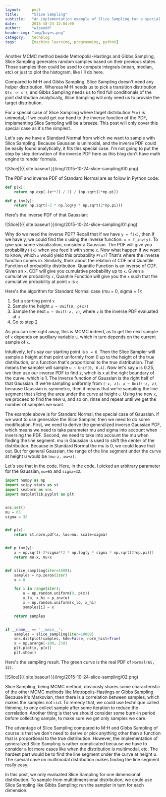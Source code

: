 ```yaml
---
layout:     post
title:      "Slice Sampling"
subtitle:   "An implementation example of Slice Sampling for a special case: unimodal distribution with known inverse PDF"
date:       2015-10-24 12:04:00
author:     "wiseodd"
header-img: "img/bayes.png"
category:   techblog
tags:       [machine learning, programming, python]
---
```


Another MCMC method beside Metropolis-Hastings and Gibbs Sampling, Slice Sampling generates random samples based on their previous states. Those samples then could be used to compute integrals (mean, median, etc) or just to plot the histogram, like I'll do here.

Compared to M-H and Gibbs Sampling, Slice Sampling doesn't need any helper distribution. Whereas M-H needs us to pick a transition distribution `Q(x -> x')`, and Gibbs Sampling needs us to find full conditionals of the joint distribution analytically, Slice Sampling will only need us to provide the target distribution.

For a special case of Slice Sampling where target distribution `P(x)` is unimodal, if we could get our hand to the inverse function of the PDF, implementing Slice Sampling will be a breeze. This post will only cover this special case as it's the simplest.

Let's say we have a Standard Normal from which we want to sample with Slice Sampling. Because Gaussian is unimodal, and the inverse PDF could be easily found analytically, it fits this special case. I'm not going to put the step by step derivation of the inverse PDF here as this blog don't have math engine to render formula.

![Slice]({{ site.baseurl }}/img/2015-10-24-slice-sampling/00.png)

The PDF and inverse PDF of Standard Normal are as follow in Python code:


``` python
def p(x):
    return np.exp(-(x**2) / 2) / (np.sqrt(2*np.pi))

def p_inv(y):
    return np.sqrt(-2 * np.log(y * np.sqrt(2*np.pi)))
```

Here's the inverse PDF of that Gaussian:

![Slice]({{ site.baseurl }}/img/2015-10-24-slice-sampling/01.png)

Why do we need the inverse PDF? Recall that if we have `y = f(x)`, then if we have y, we could find the x using the inverse function: `x = f_inv(y)`. To give you some visualization, consider a Gaussian. The PDF will give you probability `P(x)` when you feed it with some `x`. Now what happen if we want to know, which `x` would yield this probability `P(x)`? That's where the inverse function comes in. Similarly, think about the relation of CDF and Quantile Function of probability distribution. Quantile Function is an inverse of CDF. Given an `x`, CDF will give you cumulative probability up to `x`. Given a cumulative probability `c`, Quantile Function will give you the `x` such that the cumulative probability at point `x` is `c`.

Here's the algorithm for Standard Normal case (mu = 0, sigma = 1):

1. Set a starting point `x`
2. Sample the height `u ~ Unif(0, p(x))`
3. Sample the next `x ~ Unif(-z, z)`, where `z` is the inverse PDF evaluated at `u`
4. Go to step 2

As you can see right away, this is MCMC indeed, as to get the next sample of `x` depends on auxiliary variable `u`, which in turn depends on the current sample of `x`.

Intuitively, let's say our starting point is `x = 0`. Then the Slice Sampler will sample a height at that point uniformly from 0 up to the height of the true distribution, or a function that's proportional to the true distribution. That means the sampler will sample `u ~ Unif(0, 0.4)`. Now let's say `u` is 0.25, we then use our inverse PDF to find z, which is x at the right boundary of the curve, which is 1. The inverse function of Gaussian is the right half of that Gaussian. If we're sampling uniformly from `[-z, z]: x ~ Unif(-z, z)`, because Gaussian is symmetric, then it means that we're sampling the line segment that slicing the area under the curve at height `u`. Using the new `x`, we proceed to find the new u, and so on, rinse and repeat until we get the number of samples we want.

The example above is for Standard Normal, the special case of Gaussian. If we want to use generalize the Slice Sampler, then we need to do some modification. First, we need to derive the generalized inverse Gaussian PDF, which means we need to take parameter mu and sigma into account when inversing the PDF. Second, we need to take into account the mu when finding the line segment. mu in Gaussian is used to shift the center of the distribution. Because in Standard Normal the mu is 0, we could leave that out. But for general Gaussian, the range of the line segment under the curve at height u would be `[mu-z, mu+z]`.

Let's see that in the code. Here, in the code, I picked an arbitrary parameter for the Gaussian, `mu=65` and `sigma=32`.


``` python
import numpy as np
import scipy.stats as st
import seaborn as sns
import matplotlib.pyplot as plt


sns.set()
mu = 65
sigma = 32


def p(x):
    return st.norm.pdf(x, loc=mu, scale=sigma)


def p_inv(y):
    x = np.sqrt(-2*sigma**2 * np.log(y * sigma * np.sqrt(2*np.pi)))
    return mu-x, mu+x


def slice_sampling(iter=1000):
    samples = np.zeros(iter)
    x = 0

    for i in range(iter):
        u = np.random.uniform(0, p(x))
        x_lo, x_hi = p_inv(u)
        x = np.random.uniform(x_lo, x_hi)
        samples[i] = x

    return samples


if __name__ == '__main__':
    samples = slice_sampling(iter=10000)
    sns.distplot(samples, kde=False, norm_hist=True)
    x = np.arange(-100, 250)
    plt.plot(x, p(x))
    plt.show()
```

Here's the sampling result. The green curve is the real PDF of `Normal(65, 32)`.

![Slice]({{ site.baseurl }}/img/2015-10-24-slice-sampling/02.png)

Slice Sampling, being MCMC method, obviously shares some characteristic of the other MCMC methods like Metropolis-Hastings or Gibbs Sampling. Because it's Markovian, then there is a correlation between samples, which makes the samples not i.i.d. To remedy that, we could use technique called thinning, to only collect sample after some iteration to reduce the correlation. Another thing is that we should consider some burn-in period before collecting sample, to make sure we get only samples we care.

The advantage of Slice Sampling compared to M-H and Gibbs Sampling of course is that we don't need to derive or pick anything other than a function that is proportional to the true distribution. However, the implementation of generalized Slice Sampling is rather complicated because we have to consider a lot more cases like when the distribution is multimodal, etc. The hardest part would be to find the line segment under the curve at height u. The special case on multimodal distribution makes finding the line segment really easy.

In this post, we only evaluated Slice Sampling for one dimensional distribution. To sample from multidimensional distribution, we could use Slice Sampling like Gibbs Sampling: run the sampler in turn for each dimension.

